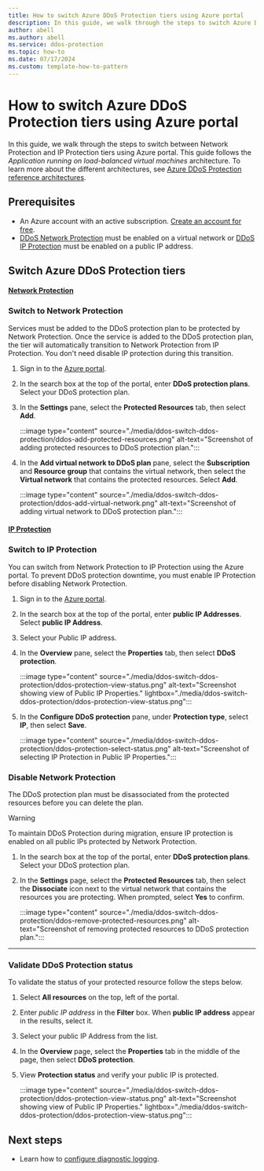 ```yaml
---
title: How to switch Azure DDoS Protection tiers using Azure portal
description: In this guide, we walk through the steps to switch Azure DDoS Protection tiers using Azure portal.
author: abell
ms.author: abell
ms.service: ddos-protection
ms.topic: how-to 
ms.date: 07/17/2024
ms.custom: template-how-to-pattern 
---
```


# How to switch Azure DDoS Protection tiers using Azure portal

In this guide, we walk through the steps to switch between Network Protection and IP Protection tiers using Azure portal. This guide follows the *Application running on load-balanced virtual machines* architecture. To learn more about the different architectures, see [Azure DDoS Protection reference architectures](./ddos-protection-reference-architectures.md#application-running-on-load-balanced-virtual-machines).


## Prerequisites

- An Azure account with an active subscription. [Create an account for free](https://azure.microsoft.com/free/?WT.mc_id=A261C142F).
- [DDoS Network Protection](manage-ddos-protection.md) must be enabled on a virtual network or [DDoS IP Protection](manage-ddos-protection-powershell-ip.md) must be enabled on a public IP address. 

## Switch Azure DDoS Protection tiers

#### [Network Protection](#tab/network-protection)

### Switch to Network Protection

Services must be added to the DDoS protection plan to be protected by Network Protection. Once the service is added to the DDoS protection plan, the tier will automatically transition to Network Protection from IP Protection. You don't need disable IP protection during this transition.

1. Sign in to the [Azure portal](https://portal.azure.com/).
1. In the search box at the top of the portal, enter **DDoS protection plans**. Select your DDoS protection plan.
1. In the **Settings** pane, select the **Protected Resources** tab, then select **Add**. 

    :::image type="content" source="./media/ddos-switch-ddos-protection/ddos-add-protected-resources.png" alt-text="Screenshot of adding protected resources to DDoS protection plan.":::

1. In the **Add virtual network to DDoS plan** pane, select the **Subscription** and **Resource group** that contains the virtual network, then select the **Virtual network** that contains the protected resources. Select **Add**.

    :::image type="content" source="./media/ddos-switch-ddos-protection/ddos-add-virtual-network.png" alt-text="Screenshot of adding virtual network to DDoS protection plan.":::


#### [IP Protection](#tab/ip-protection)

### Switch to IP Protection 

You can switch from Network Protection to IP Protection using the Azure portal. To prevent DDoS protection downtime, you must enable IP Protection before disabling Network Protection.

1. Sign in to the [Azure portal](https://portal.azure.com/).
1. In the search box at the top of the portal, enter **public IP Addresses**. Select **public IP Address**.
1. Select your Public IP address.
1. In the **Overview** pane, select the **Properties** tab, then select **DDoS protection**. 

    :::image type="content" source="./media/ddos-switch-ddos-protection/ddos-protection-view-status.png" alt-text="Screenshot showing view of Public IP Properties." lightbox="./media/ddos-switch-ddos-protection/ddos-protection-view-status.png":::

1. In the **Configure DDoS protection** pane, under **Protection type**, select  **IP**, then select **Save**.

    :::image type="content" source="./media/ddos-switch-ddos-protection/ddos-protection-select-status.png" alt-text="Screenshot of selecting IP Protection in Public IP Properties.":::


### Disable Network Protection

The DDoS protection plan must be disassociated from the protected resources before you can delete the plan. 

>[!WARNING]
>To maintain DDoS Protection during migration, ensure IP protection is enabled on all public IPs protected by Network Protection.

1. In the search box at the top of the portal, enter **DDoS protection plans**. Select your DDoS protection plan.
1. In the **Settings** page, select the **Protected Resources** tab, then select the **Dissociate** icon next to the virtual network that contains the resources you are protecting. When prompted, select **Yes** to confirm.

    :::image type="content" source="./media/ddos-switch-ddos-protection/ddos-remove-protected-resources.png" alt-text="Screenshot of removing protected resources to DDoS protection plan.":::

--- 

### Validate DDoS Protection status

To validate the status of your protected resource follow the steps below.

1. Select **All resources** on the top, left of the portal.
1. Enter *public IP address* in the **Filter** box. When **public IP address** appear in the results, select it.
1. Select your public IP Address from the list.
1. In the **Overview** page, select the **Properties** tab in the middle of the page, then select **DDoS protection**. 
1. View **Protection status** and verify your public IP is protected.

    :::image type="content" source="./media/ddos-switch-ddos-protection/ddos-protection-view-status.png" alt-text="Screenshot showing view of Public IP Properties." lightbox="./media/ddos-switch-ddos-protection/ddos-protection-view-status.png":::

## Next steps

- Learn how to [configure diagnostic logging](diagnostic-logging.md).